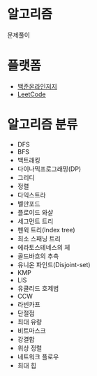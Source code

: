 # 알고리즘
문제풀이

# 플랫폼
- [백준온라인저지](https://www.acmicpc.net/)
- [LeetCode](https://leetcode.com/)

# 알고리즘 분류
- DFS
- BFS
- 백트래킹
- 다이나믹프로그래밍(DP)
- 그리디
- 정렬
- 다익스트라
- 벨만포드
- 플로이드 와샬
- 세그먼트 트리
- 펜윅 트리(Index tree)
- 최소 스패닝 트리
- 에라토스테네스의 체
- 골드바흐의 추측
- 유니온 파인드(Disjoint-set)
- KMP
- LIS
- 유클리드 호제법
- CCW
- 라빈카프
- 단절점
- 최대 유량
- 비트마스크
- 강결합
- 위상 정렬
- 네트워크 플로우
- 최대 힙
